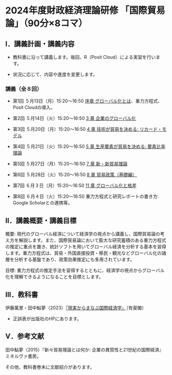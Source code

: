 # 2024年度財政経済理論研修 「国際貿易論」（90分×8コマ）

## Ⅰ．講義計画・講義内容

- 教科書に沿って講義します。毎回、R（Posit Cloud）による実習を行います。

- 状況に応じて、内容や進度を変更します。

### 講義（全８回）

- 第1回	５月13日（月）15:20～16:50 [序章 グローバル化とは](slides/00国際経済学は社会にどう役立つか.pptx)、重力方程式、Posit Cloudの導入。

- 第2回	５月14日（火）15:20～16:50 [3 章 企業のグローバル化](slides/03企業のグローバル化.pptx)

- 第3回	５月20日（月）15:20～16:50 [4 章 技術が貿易を決める: リカード・モデル](slides/04技術が貿易を決めるリカードモデルv2.pptx)

- 第4回	５月21日（火）15:20～16:50 [5 章 生産要素が貿易を決める: 要素比率理論](05生産要素が貿易を決めるv2.pptx)

- 第5回	５月27日（月）15:20～16:50 [7 章 新・新貿易理論](slides/07新・新貿易理論.pptx)

- 第6回	５月28日（火）15:20～16:50 [8 章 貿易政策（基礎編）](slides/08貿易政策_基礎編.pptx)

- 第7回	６月３日（月）15:20～16:50 [11 章 グローバル化と格差](slides/11グローバル化と格差.pptx)

- 第8回	６月４日（火）15:20～16:50 重力方程式と研究レポートの書き方: Google Scholarとの連携等。

## Ⅱ．講義概要・講義目標
概要: 現代のグローバル経済について経済学の視点から講義し、国際貿易論の考え方を解説します。また、国際貿易論において膨大な研究蓄積のある重力方程式の推定に重点を置き、統計ソフトを用いてグローバル経済を分析する基本を習得します。重力方程式は、貿易・外国直接投資・移民・観光などグローバル化の諸層を分析する基盤であり、政策効果推定にも多用されています。

目標: 重力方程式の推定手法を習得するとともに、経済学の視点からグローバル化を理解できるようになることを目標とします。

## III．教科書
伊藤萬里・田中鮎夢（2023）[『現実からまなぶ国際経済学』](https://www.yuhikaku.co.jp/books/detail/9784641200012)（有斐閣）

- 正誤表が出版社のHPにあります。

## Ⅴ．参考文献
田中鮎夢（2015）『新々貿易理論とは何か: 企業の異質性と21世紀の国際経済』ミネルヴァ書房。

その他、教科書巻末に文献紹介があります。




  
　　
　　
　　
　　
　　
　　
　　

